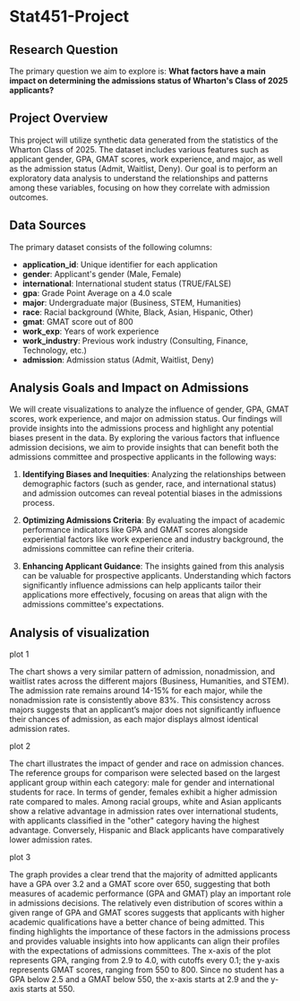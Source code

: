 # Stat451-Project

## Research Question
The primary question we aim to explore is: **What factors have a main impact on determining the admissions status of Wharton's Class of 2025 applicants?**

## Project Overview
This project will utilize synthetic data generated from the statistics of the Wharton Class of 2025. The dataset includes various features such as applicant gender, GPA, GMAT scores, work experience, and major, as well as the admission status (Admit, Waitlist, Deny). Our goal is to perform an exploratory data analysis to understand the relationships and patterns among these variables, focusing on how they correlate with admission outcomes.

## Data Sources
The primary dataset consists of the following columns:
- **application_id**: Unique identifier for each application
- **gender**: Applicant's gender (Male, Female)
- **international**: International student status (TRUE/FALSE)
- **gpa**: Grade Point Average on a 4.0 scale
- **major**: Undergraduate major (Business, STEM, Humanities)
- **race**: Racial background (White, Black, Asian, Hispanic, Other)
- **gmat**: GMAT score out of 800
- **work_exp**: Years of work experience
- **work_industry**: Previous work industry (Consulting, Finance, Technology, etc.)
- **admission**: Admission status (Admit, Waitlist, Deny)

## Analysis Goals and Impact on Admissions

We will create visualizations to analyze the influence of gender, GPA, GMAT scores, work experience, and major on admission status. Our findings will provide insights into the admissions process and highlight any potential biases present in the data. By exploring the various factors that influence admission decisions, we aim to provide insights that can benefit both the admissions committee and prospective applicants in the following ways:

1. **Identifying Biases and Inequities**: Analyzing the relationships between demographic factors (such as gender, race, and international status) and admission outcomes can reveal potential biases in the admissions process. 

2. **Optimizing Admissions Criteria**: By evaluating the impact of academic performance indicators like GPA and GMAT scores alongside experiential factors like work experience and industry background, the admissions committee can refine their criteria.

3. **Enhancing Applicant Guidance**: The insights gained from this analysis can be valuable for prospective applicants. Understanding which factors significantly influence admissions can help applicants tailor their applications more effectively, focusing on areas that align with the admissions committee's expectations. 



## Analysis of visualization 

plot 1

The chart shows a very similar pattern of admission, nonadmission, and waitlist rates across the different majors (Business, Humanities, and STEM). The admission rate remains around 14-15% for each major, while the nonadmission rate is consistently above 83%. This consistency across majors suggests that an applicant’s major does not significantly influence their chances of admission, as each major displays almost identical admission rates.

plot 2

The chart illustrates the impact of gender and race on admission chances. The reference groups for comparison were selected based on the largest applicant group within each category: male for gender and international students for race.
In terms of gender, females exhibit a higher admission rate compared to males. Among racial groups, white and Asian applicants show a relative advantage in admission rates over international students, with applicants classified in the "other" category having the highest advantage. Conversely, Hispanic and Black applicants have comparatively lower admission rates. 

plot 3

The graph provides a clear trend that the majority of admitted applicants have a GPA over 3.2 and a GMAT score over 650, suggesting that both measures of academic performance (GPA and GMAT) play an important role in admissions decisions. The relatively even distribution of scores within a given range of GPA and GMAT scores suggests that applicants with higher academic qualifications have a better chance of being admitted. This finding highlights the importance of these factors in the admissions process and provides valuable insights into how applicants can align their profiles with the expectations of admissions committees.
The x-axis of the plot represents GPA, ranging from 2.9 to 4.0, with cutoffs every 0.1; the y-axis represents GMAT scores, ranging from 550 to 800. Since no student has a GPA below 2.5 and a GMAT below 550, the x-axis starts at 2.9 and the y-axis starts at 550. 


